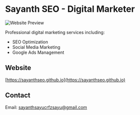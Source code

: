 # Sayanth SEO - Digital Marketer

![Website Preview](images/preview.png)

Professional digital marketing services including:
- SEO Optimization
- Social Media Marketing
- Google Ads Management

## Website
[https://sayanthseo.github.io](https://sayanthseo.github.io)

## Contact
Email: [sayanthsayucrfzsayu@gmail.com](mailto:sayanthsayucrfzsayu@gmail.com)

